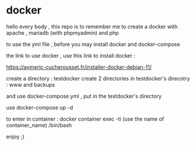 # docker
hello every body , this repo is to remember me to create a docker with apache , mariadb (with phpmyadmin) and php 

to use the yml file , before you may install docker and docker-compose

the link to use docker , use this link to install docker :

https://aymeric-cucherousset.fr/installer-docker-debian-11/

create a directory : testdocker
create 2 directories in testdocker's direcotry : www and backups


and use  docker-compose.yml , put in the testdocker's directory 

use docker-compose up -d 

to enter in container : docker container exec -ti (use the name of container_name) /bin/bash  

enjoy ;)
